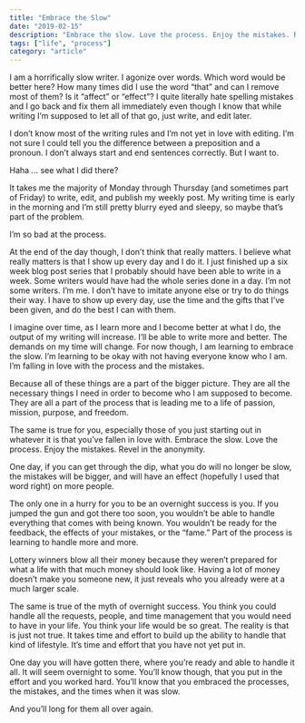 ```yaml
---
title: "Embrace the Slow"
date: "2019-02-15"
description: "Embrace the slow. Love the process. Enjoy the mistakes. Revel in the anonymity."
tags: ["life", "process"]
category: "article"
---
```


I am a horrifically slow writer. I agonize over words. Which word would be better here? How many times did I use the word “that” and can I remove most of them? Is it “affect” or “effect”? I quite literally hate spelling mistakes and I go back and fix them all immediately even though I know that while writing I’m supposed to let all of that go, just write, and edit later.

I don’t know most of the writing rules and I’m not yet in love with editing. I’m not sure I could tell you the difference between a preposition and a pronoun. I don’t always start and end sentences correctly. But I want to.

Haha … see what I did there?

It takes me the majority of Monday through Thursday (and sometimes part of Friday) to write, edit, and publish my weekly post. My writing time is early in the morning and I’m still pretty blurry eyed and sleepy, so maybe that’s part of the problem.

I’m so bad at the process.

At the end of the day though, I don’t think that really matters. I believe what really matters is that I show up every day and I do it. I just finished up a six week blog post series that I probably should have been able to write in a week. Some writers would have had the whole series done in a day. I’m not some writers. I’m me. I don’t have to imitate anyone else or try to do things their way. I have to show up every day, use the time and the gifts that I’ve been given, and do the best I can with them.

I imagine over time, as I learn more and I become better at what I do, the output of my writing will increase. I’ll be able to write more and better. The demands on my time will change. For now though, I am learning to embrace the slow. I’m learning to be okay with not having everyone know who I am. I’m falling in love with the process and the mistakes.

Because all of these things are a part of the bigger picture. They are all the necessary things I need in order to become who I am supposed to become. They are all a part of the process that is leading me to a life of passion, mission, purpose, and freedom.

The same is true for you, especially those of you just starting out in whatever it is that you’ve fallen in love with. Embrace the slow. Love the process. Enjoy the mistakes. Revel in the anonymity.

One day, if you can get through the dip, what you do will no longer be slow, the mistakes will be bigger, and will have an effect (hopefully I used that word right) on more people.

The only one in a hurry for you to be an overnight success is you. If you jumped the gun and got there too soon, you wouldn’t be able to handle everything that comes with being known. You wouldn’t be ready for the feedback, the effects of your mistakes, or the “fame.” Part of the process is learning to handle more and more.

Lottery winners blow all their money because they weren’t prepared for what a life with that much money should look like. Having a lot of money doesn’t make you someone new, it just reveals who you already were at a much larger scale.

The same is true of the myth of overnight success. You think you could handle all the requests, people, and time management that you would need to have in your life. You think your life would be so great. The reality is that is just not true. It takes time and effort to build up the ability to handle that kind of lifestyle. It’s time and effort that you have not yet put in.

One day you will have gotten there, where you’re ready and able to handle it all. It will seem overnight to some. You’ll know though, that you put in the effort and you worked hard. You’ll know that you embraced the processes, the mistakes, and the times when it was slow.

And you’ll long for them all over again.
